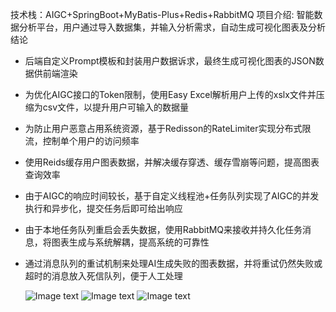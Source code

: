 技术栈：AIGC+SpringBoot+MyBatis-Plus+Redis+RabbitMQ
项目介绍: 智能数据分析平台，用户通过导入数据集，并输入分析需求，自动生成可视化图表及分析结论
- 后端自定义Prompt模板和封装用户数据诉求，最终生成可视化图表的JSON数据供前端渲染
- 为优化AIGC接口的Token限制，使用Easy Excel解析用户上传的xslx文件并压缩为csv文件，以提升用户可输入的数据量
- 为防止用户恶意占用系统资源，基于Redisson的RateLimiter实现分布式限流，控制单个用户的访问频率
- 使用Reids缓存用户图表数据，并解决缓存穿透、缓存雪崩等问题，提高图表查询效率
- 由于AIGC的响应时间较长，基于自定义线程池+任务队列实现了AIGC的并发执行和异步化，提交任务后即可给出响应
- 由于本地任务队列重启会丢失数据，使用RabbitMQ来接收并持久化任务消息，将图表生成与系统解耦，提高系统的可靠性
- 通过消息队列的重试机制来处理AI生成失败的图表数据，并将重试仍然失败或超时的消息放入死信队列，便于人工处理

  ![Image text](https://github.com/abc112q/mermAIdBI/master/img/img.png)
  ![Image text](https://github.com/abc112q/mermAIdBI/master/img/img_1.png)
  ![Image text](https://github.com/abc112q/mermAIdBI/master/img/img_2.png)
